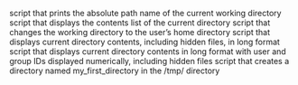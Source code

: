 script that prints the absolute path name of the current working directory
script that displays the contents list of the current directory
script that changes the working directory to the user’s home directory
script that displays current directory contents, including hidden files, in long format
script that displays current directory contents in long format with user and group IDs displayed numerically, including hidden files
script that creates a directory named my_first_directory in the /tmp/ directory
